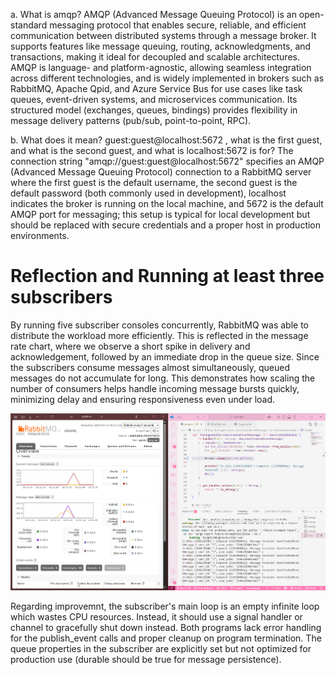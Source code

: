 a. What is amqp?
AMQP (Advanced Message Queuing Protocol) is an open-standard messaging protocol that enables secure, reliable, and efficient communication between distributed systems through a message broker. It supports features like message queuing, routing, acknowledgments, and transactions, making it ideal for decoupled and scalable architectures. AMQP is language- and platform-agnostic, allowing seamless integration across different technologies, and is widely implemented in brokers such as RabbitMQ, Apache Qpid, and Azure Service Bus for use cases like task queues, event-driven systems, and microservices communication. Its structured model (exchanges, queues, bindings) provides flexibility in message delivery patterns (pub/sub, point-to-point, RPC).

b. What does it mean? guest:guest@localhost:5672 , what is the first guest, and what is the second guest, and what is localhost:5672 is for?
The connection string "amqp://guest:guest@localhost:5672" specifies an AMQP (Advanced Message Queuing Protocol) connection to a RabbitMQ server where the first guest is the default username, the second guest is the default password (both commonly used in development), localhost indicates the broker is running on the local machine, and 5672 is the default AMQP port for messaging; this setup is typical for local development but should be replaced with secure credentials and a proper host in production environments.

# Reflection and Running at least three subscribers
By running five subscriber consoles concurrently, RabbitMQ was able to distribute the workload more efficiently. This is reflected in the message rate chart, where we observe a short spike in delivery and acknowledgement, followed by an immediate drop in the queue size. Since the subscribers consume messages almost simultaneously, queued messages do not accumulate for long. This demonstrates how scaling the number of consumers helps handle incoming message bursts quickly, minimizing delay and ensuring responsiveness even under load.

![Reflection and Running at least three subscribers](static/images/banyak.png)

Regarding improvemnt, the subscriber's main loop is an empty infinite loop which wastes CPU resources. Instead, it should use a signal handler or channel to gracefully shut down instead. Both programs lack error handling for the publish_event calls and proper cleanup on program termination. The queue properties in the subscriber are explicitly set but not optimized for production use (durable should be true for message persistence).